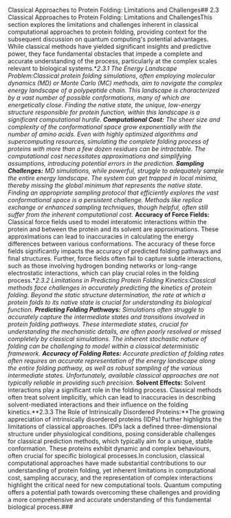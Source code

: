 Classical Approaches to Protein Folding: Limitations and Challenges## 2.3 Classical Approaches to Protein Folding: Limitations and ChallengesThis section explores the limitations and challenges inherent in classical computational approaches to protein folding, providing context for the subsequent discussion on quantum computing's potential advantages.  While classical methods have yielded significant insights and predictive power, they face fundamental obstacles that impede a complete and accurate understanding of the process, particularly at the complex scales relevant to biological systems.**2.3.1 The Energy Landscape Problem:**Classical protein folding simulations, often employing molecular dynamics (MD) or Monte Carlo (MC) methods, aim to navigate the complex energy landscape of a polypeptide chain.  This landscape is characterized by a vast number of possible conformations, many of which are energetically close.  Finding the native state, the unique, low-energy structure responsible for protein function, within this landscape is a significant computational hurdle.* **Computational Cost:**  The sheer size and complexity of the conformational space grow exponentially with the number of amino acids. Even with highly optimized algorithms and supercomputing resources, simulating the complete folding process of proteins with more than a few dozen residues can be intractable.  The computational cost necessitates approximations and simplifying assumptions, introducing potential errors in the prediction.* **Sampling Challenges:**  MD simulations, while powerful, struggle to adequately sample the entire energy landscape.  The system can get trapped in local minima, thereby missing the global minimum that represents the native state.  Finding an appropriate sampling protocol that efficiently explores the vast conformational space is a persistent challenge.  Methods like replica exchange or enhanced sampling techniques, though helpful, often still suffer from the inherent computational cost.* **Accuracy of Force Fields:**  Classical force fields used to model interatomic interactions within the protein and between the protein and its solvent are approximations. These approximations can lead to inaccuracies in calculating the energy differences between various conformations.  The accuracy of these force fields significantly impacts the accuracy of predicted folding pathways and final structures.  Further, force fields often fail to capture subtle interactions, such as those involving hydrogen bonding networks or long-range electrostatic interactions, which can play crucial roles in the folding process.**2.3.2 Limitations in Predicting Protein Folding Kinetics:**Classical methods face challenges in accurately predicting the kinetics of protein folding.  Beyond the static structure determination, the *rate* at which a protein folds to its native state is crucial for understanding its biological function.* **Predicting Folding Pathways:**  Simulations often struggle to accurately capture the intermediate states and transitions involved in protein folding pathways.  These intermediate states, crucial for understanding the mechanistic details, are often poorly resolved or missed completely by classical simulations.  The inherent stochastic nature of folding can be challenging to model within a classical deterministic framework.* **Accuracy of Folding Rates:**  Accurate prediction of folding rates often requires an accurate representation of the energy landscape along the entire folding pathway, as well as robust sampling of the various intermediate states.  Unfortunately, available classical approaches are not typically reliable in providing such precision.* **Solvent Effects:**  Solvent interactions play a significant role in the folding process.  Classical methods often treat solvent implicitly, which can lead to inaccuracies in describing solvent-mediated interactions and their influence on the folding kinetics.**2.3.3 The Role of Intrinsically Disordered Proteins:**The growing appreciation of intrinsically disordered proteins (IDPs) further highlights the limitations of classical approaches.  IDPs lack a defined three-dimensional structure under physiological conditions, posing considerable challenges for classical prediction methods, which typically aim for a unique, stable conformation.  These proteins exhibit dynamic and complex behaviours, often crucial for specific biological processes.In conclusion, classical computational approaches have made substantial contributions to our understanding of protein folding, yet inherent limitations in computational cost, sampling accuracy, and the representation of complex interactions highlight the critical need for new computational tools.  Quantum computing offers a potential path towards overcoming these challenges and providing a more comprehensive and accurate understanding of this fundamental biological process.###